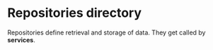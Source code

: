 # Repositories directory

Repositories define retrieval and storage of data. They get called by **services**.